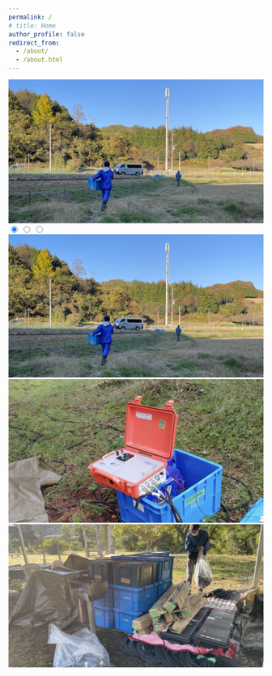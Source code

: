 ```yaml
---
permalink: /
# title: Home
author_profile: false
redirect_from: 
  - /about/
  - /about.html
---
```


<img src="/images/journey/2023_tochigi/tochigi-1.jpg">

<!-- Image Slider -->
<div class="image-slider">
  <input type="radio" id="slide1" name="slider" checked>
  <input type="radio" id="slide2" name="slider">
  <input type="radio" id="slide3" name="slider">
  
  <div class="slider-container">
    <div class="slide">
      <img src="/images/journey/2023_tochigi/tochigi-1.jpg" alt="Image 1">
    </div>
    <div class="slide">
      <img src="/images/journey/2023_tochigi/tochigi-2.jpg" alt="Image 2">
    </div>
    <div class="slide">
      <img src="/images/journey/2023_tochigi/tochigi-3.jpg" alt="Image 3">
    </div>
  </div>

  <div class="slider-dots">
    <label for="slide1" class="dot"></label>
    <label for="slide2" class="dot"></label>
    <label for="slide3" class="dot"></label>
  </div>
</div>

<script>
  let currentIndex = 0;
  const slides = document.querySelectorAll('input[name="slider"]');
  const totalSlides = slides.length;

  setInterval(() => {
    slides[currentIndex].checked = false; 
    currentIndex = (currentIndex + 1) % totalSlides; 
    slides[currentIndex].checked = true; 
  }, 2000); 
</script>

